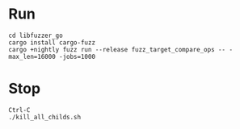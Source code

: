# Run

```
cd libfuzzer_go
cargo install cargo-fuzz
cargo +nightly fuzz run --release fuzz_target_compare_ops -- -max_len=16000 -jobs=1000
```

# Stop

```
Ctrl-C
./kill_all_childs.sh
```